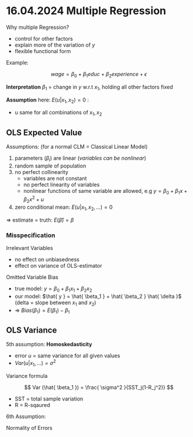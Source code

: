 # 16.04.2024 Multiple Regression

Why multiple Regression?

- control for other factors
- explain more of the variation of *y*
- flexible functional form



Example:

$$
wage = \beta_0 + \beta_1 educ+\beta_2 experience + \epsilon
$$

**Interpretation** $\beta_1$ = change in *y* w.r.t $x_1$, holding all other factors fixed

**Assumption** here: $E(u | x_1,x_2) = 0$ : 

- u same for all combinations of $x_1, x_2$



## OLS Expected Value

Assumptions: (for a normal CLM = Classical Linear Model)

1. parameters ($\beta_i$​) are linear (*variables can be nonlinear*)
2. random sample of population
3. no perfect collinearity 
    - variables are not constant
    - no perfect linearity of variables
    - nonlinear functions of same variable are allowed, e.g $y = \beta_0+\beta_1 x + \beta_2 x^2+u$
4. zero conditional mean: $E(u | x_1,x_2,...) = 0$

=> estimate = truth: $E(\hat{ \beta }) = \beta$



### Misspecification

Irrelevant Variables

- no effect on unbiasedness
- effect on variance of OLS-estimator



Omitted Variable Bias

- true model: $y = \beta_0+\beta_1 x_1 + \beta_2 x_2$
- our model: $\hat{ y } = \hat{ \beta_1 } + \hat{ \beta_2 } \hat{ \delta }$ (delta = slope between $x_1$ and $x_2$)
- => $Bias(\beta_1) = E(\beta_1)-\beta_1$



## OLS Variance

5th assumption: **Homoskedasticity**

- error *u* = same variance for all given values
- $Var(u | x_1,...) = \sigma^2$

Variance formula

$$
Var (\hat{ \beta_1 }) = \frac{ \sigma^2 }{SST_j(1-R_j^2)}
$$

- SST = total sample variation
- R = R-sqaured



6th Assumption: 

Normality of Errors

